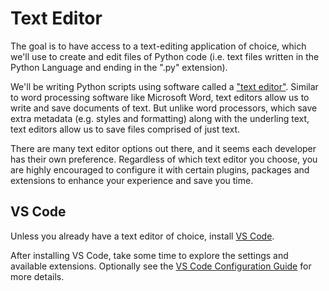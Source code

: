 

# Text Editor

The goal is to have access to a text-editing application of choice, which we'll use to create and edit files of Python code (i.e. text files written in the Python Language and ending in the ".py" extension).

We'll be writing Python scripts using software called a ["text editor"](https://idrh.ku.edu/text-editors-and-word-processors). Similar to word processing software like Microsoft Word, text editors allow us to write and save documents of text. But unlike word processors, which save extra metadata (e.g. styles and formatting) along with the underling text, text editors allow us to save files comprised of just text.

There are many text editor options out there, and it seems each developer has their own preference. Regardless of which text editor you choose, you are highly encouraged to configure it with certain plugins, packages and extensions to enhance your experience and save you time.


## VS Code

Unless you already have a text editor of choice, install [VS Code](https://code.visualstudio.com/).

After installing VS Code, take some time to explore the settings and available extensions. Optionally see the [VS Code Configuration Guide](./vs-code-config.md) for more details.
